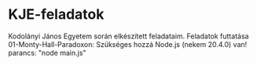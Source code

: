 ﻿# KJE-feladatok
Kodolányi János Egyetem során elkészített feladataim.
Feladatok futtatása
01-Monty-Hall-Paradoxon:
  Szükséges hozzá Node.js (nekem 20.4.0) van!
  parancs: "node main.js"
